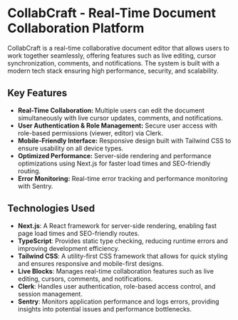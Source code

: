 # CollabCraft - Real-Time Document Collaboration Platform

CollabCraft is a real-time collaborative document editor that allows users to work together seamlessly, offering features such as live editing, cursor synchronization, comments, and notifications. The system is built with a modern tech stack ensuring high performance, security, and scalability.

## Key Features

- **Real-Time Collaboration:** Multiple users can edit the document simultaneously with live cursor updates, comments, and notifications.
- **User Authentication & Role Management:** Secure user access with role-based permissions (viewer, editor) via Clerk.
- **Mobile-Friendly Interface:** Responsive design built with Tailwind CSS to ensure usability on all device types.
- **Optimized Performance:** Server-side rendering and performance optimizations using Next.js for faster load times and SEO-friendly routing.
- **Error Monitoring:** Real-time error tracking and performance monitoring with Sentry.

## Technologies Used

- **Next.js**: A React framework for server-side rendering, enabling fast page load times and SEO-friendly routes.
- **TypeScript**: Provides static type checking, reducing runtime errors and improving development efficiency.
- **Tailwind CSS**: A utility-first CSS framework that allows for quick styling and ensures responsive and mobile-first designs.
- **Live Blocks**: Manages real-time collaboration features such as live editing, cursors, comments, and notifications.
- **Clerk**: Handles user authentication, role-based access control, and session management.
- **Sentry**: Monitors application performance and logs errors, providing insights into potential issues and performance bottlenecks.
